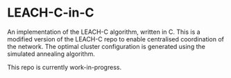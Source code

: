 # LEACH-C-in-C
An implementation of the LEACH-C algorithm, written in C. This is a modified version of the LEACH-C repo to enable centralised coordination of the network. The optimal cluster configuration is generated using the simulated annealing algorithm.

This repo is currently work-in-progress.
